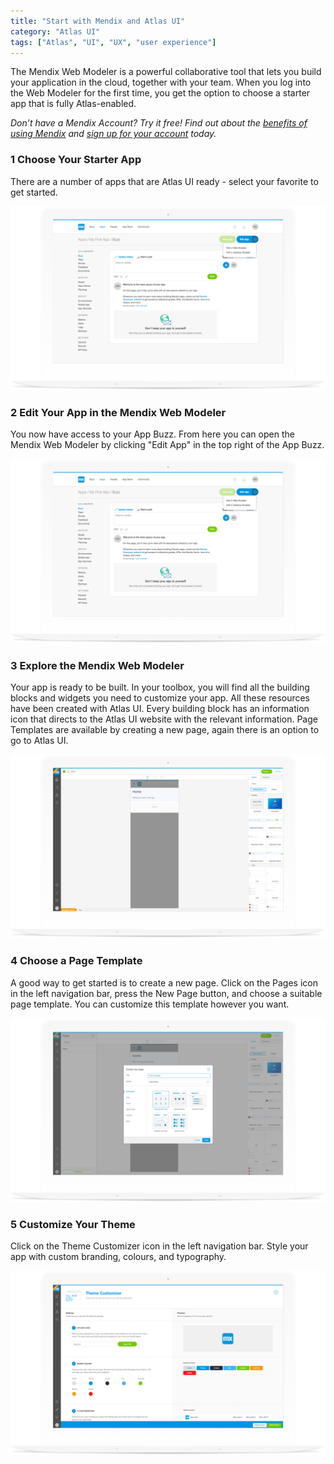 ```yaml
---
title: "Start with Mendix and Atlas UI"
category: "Atlas UI"
tags: ["Atlas", "UI", "UX", "user experience"]
---
```


The Mendix Web Modeler is a powerful collaborative tool that lets you build your application in the cloud, together with your team. When you log into the Web Modeler for the first time, you get the option to choose a starter app that is fully Atlas-enabled.

*Don’t have a Mendix Account? Try it free! Find out about the [benefits of using Mendix](https://www.mendix.com) and [sign up for your account](https://www.mendix.com/try) today.*

### 1 Choose Your Starter App

There are a number of apps that are Atlas UI ready - select your favorite to get started.

![](attachments/howto/start_choose_your_starter_app.png)

### 2 Edit Your App in the Mendix Web Modeler

You now have access to your App Buzz. From here you can open the Mendix Web Modeler by clicking "Edit App" in the top right of the App Buzz.

![](attachments/howto/start_edit_your_app.png)

### 3 Explore the Mendix Web Modeler

Your app is ready to be built. In your toolbox, you will find all the building blocks and widgets you need to customize your app. All these resources have been created with Atlas UI. Every building block has an information icon that directs to the Atlas UI website with the relevant information. Page Templates are available by creating a new page, again there is an option to go to Atlas UI.

![](attachments/howto/start_explore_the_mendix_wm.png)

### 4 Choose a Page Template

A good way to get started is to create a new page. Click on the Pages icon in the left navigation bar, press the New Page button, and choose a suitable page template. You can customize this template however you want.

![](attachments/howto/start_choose_a_page_template.png)

### 5 Customize Your Theme

Click on the Theme Customizer icon in the left navigation bar. Style your app with custom branding, colours, and typography.

![](attachments/howto/start_customize_your_theme.png)
